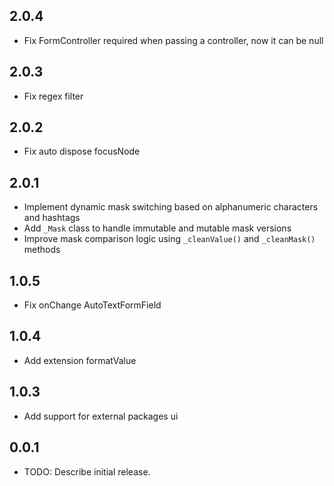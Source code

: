 ## 2.0.4

- Fix FormController required when passing a controller, now it can be null

## 2.0.3

- Fix regex filter

## 2.0.2

- Fix auto dispose focusNode

## 2.0.1

- Implement dynamic mask switching based on alphanumeric characters and hashtags
- Add `_Mask` class to handle immutable and mutable mask versions
- Improve mask comparison logic using `_cleanValue()` and `_cleanMask()` methods

## 1.0.5

- Fix onChange AutoTextFormField

## 1.0.4

- Add extension formatValue

## 1.0.3

- Add support for external packages ui

## 0.0.1

- TODO: Describe initial release.
